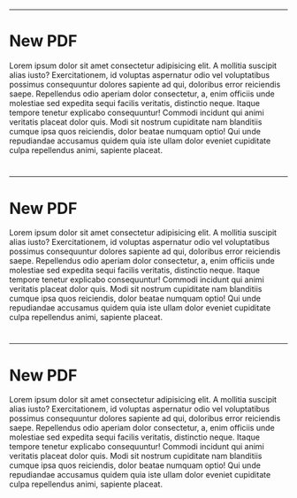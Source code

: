 #

##
##
##
----------


# New PDF

Lorem ipsum dolor sit amet consectetur adipisicing elit. A mollitia suscipit alias iusto? Exercitationem, id voluptas
aspernatur odio vel voluptatibus possimus consequuntur dolores sapiente ad qui, doloribus error reiciendis saepe.
Repellendus odio aperiam dolor consectetur, a, enim officiis unde molestiae sed expedita sequi facilis veritatis,
distinctio neque. Itaque tempore tenetur explicabo consequuntur! Commodi incidunt qui animi veritatis placeat dolor
quis.
Modi sit nostrum cupiditate nam blanditiis cumque ipsa quos reiciendis, dolor beatae numquam optio! Qui unde repudiandae
accusamus quidem quia iste ullam dolor eveniet cupiditate culpa repellendus animi, sapiente placeat.

<div style="page-break-after: always;"></div>

#

##
##
##
----------


# New PDF

Lorem ipsum dolor sit amet consectetur adipisicing elit. A mollitia suscipit alias iusto? Exercitationem, id voluptas
aspernatur odio vel voluptatibus possimus consequuntur dolores sapiente ad qui, doloribus error reiciendis saepe.
Repellendus odio aperiam dolor consectetur, a, enim officiis unde molestiae sed expedita sequi facilis veritatis,
distinctio neque. Itaque tempore tenetur explicabo consequuntur! Commodi incidunt qui animi veritatis placeat dolor
quis.
Modi sit nostrum cupiditate nam blanditiis cumque ipsa quos reiciendis, dolor beatae numquam optio! Qui unde repudiandae
accusamus quidem quia iste ullam dolor eveniet cupiditate culpa repellendus animi, sapiente placeat.

<div style="page-break-after: always;"></div>

#

##
##
##
----------


# New PDF

Lorem ipsum dolor sit amet consectetur adipisicing elit. A mollitia suscipit alias iusto? Exercitationem, id voluptas
aspernatur odio vel voluptatibus possimus consequuntur dolores sapiente ad qui, doloribus error reiciendis saepe.
Repellendus odio aperiam dolor consectetur, a, enim officiis unde molestiae sed expedita sequi facilis veritatis,
distinctio neque. Itaque tempore tenetur explicabo consequuntur! Commodi incidunt qui animi veritatis placeat dolor
quis.
Modi sit nostrum cupiditate nam blanditiis cumque ipsa quos reiciendis, dolor beatae numquam optio! Qui unde repudiandae
accusamus quidem quia iste ullam dolor eveniet cupiditate culpa repellendus animi, sapiente placeat.

<div style="page-break-after: always;"></div>